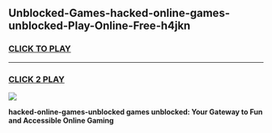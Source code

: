 
## Unblocked-Games-hacked-online-games-unblocked-Play-Online-Free-h4jkn
<h3>
<a href="https://premium76.site?title=hacked-online-games-unblocked&ref=26A">CLICK TO PLAY</a></h3>
<hr>

<h3>
<a href="https://premium76.site?title=hacked-online-games-unblocked&ref=26A">CLICK 2 PLAY</a>
  
</h3>

<a href="https://premium76.site?title=hacked-online-games-unblocked&ref=26A"><img src="https://clearcache.store/games.png"></a>


**hacked-online-games-unblocked games unblocked: Your Gateway to Fun and Accessible Online Gaming**
